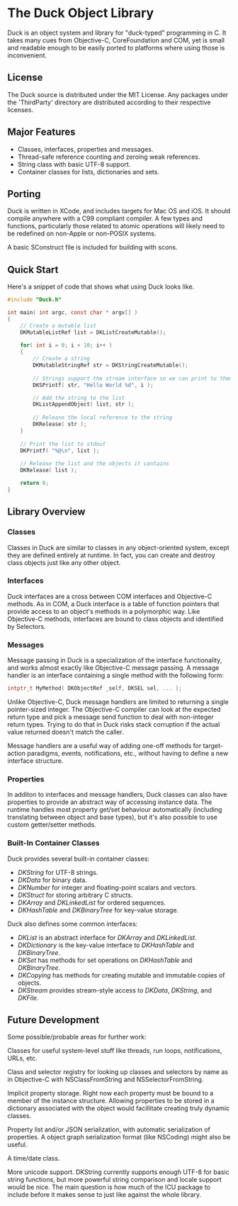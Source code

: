 # The Duck Object Library

Duck is an object system and library for "duck-typed" programming in C. It takes
many cues from Objective-C, CoreFoundation and COM, yet is small and readable
enough to be easily ported to platforms where using those is inconvenient.


## License

The Duck source is distributed under the MIT License. Any packages under the
'ThirdParty' directory are distributed according to their respective licenses.


## Major Features

* Classes, interfaces, properties and messages.
* Thread-safe reference counting and zeroing weak references.
* String class with basic UTF-8 support.
* Container classes for lists, dictionaries and sets.


## Porting

Duck is written in XCode, and includes targets for Mac OS and iOS. It should
compile anywhere with a C99 compliant compiler. A few types and functions,
particularly those related to atomic operations will likely need to be redefined
on non-Apple or non-POSIX systems.

A basic SConstruct file is included for building with scons.


## Quick Start

Here's a snippet of code that shows what using Duck looks like.

```C
#include "Duck.h"

int main( int argc, const char * argv[] )
{
    // Create a mutable list
    DKMutableListRef list = DKListCreateMutable();
    
    for( int i = 0; i < 10; i++ )
    {
        // Create a string
        DKMutableStringRef str = DKStringCreateMutable();
        
        // Strings support the stream interface so we can print to them thusly
        DKSPrintf( str, "Hello World %d", i );

        // Add the string to the list
        DKListAppendObject( list, str );
        
        // Release the local reference to the string
        DKRelease( str );
    }
    
    // Print the list to stdout
    DKPrintf( "%@\n", list );
    
    // Release the list and the objects it contains
    DKRelease( list );

    return 0;
}
```


## Library Overview

### Classes

Classes in Duck are similar to classes in any object-oriented system, except
they are defined entirely at runtime. In fact, you can create and destroy class
objects just like any other object.

### Interfaces

Duck interfaces are a cross between COM interfaces and Objective-C methods. As
in COM, a Duck interface is a table of function pointers that provide access to
an object's methods in a polymorphic way. Like Objective-C methods, interfaces
are bound to class objects and identified by Selectors.

### Messages

Message passing in Duck is a specialization of the interface functionality, and
works almost exactly like Objective-C message passing. A message handler is an
interface containing a single method with the following form:

```C
intptr_t MyMethod( DKObjectRef _self, DKSEL sel, ... );
```

Unlike Objective-C, Duck message handlers are limited to returning a single
pointer-sized integer. The Objective-C compiler can look at the expected return
type and pick a message send function to deal with non-integer return types.
Trying to do that in Duck risks stack corruption if the actual value returned
doesn't match the caller.

Message handlers are a useful way of adding one-off methods for target-action
paradigms, events, notifications, etc., without having to define a new interface
structure.

### Properties

In additon to interfaces and message handlers, Duck classes can also have
properties to provide an abstract way of accessing instance data. The runtime
handles most property get/set behaviour automatically (including translating
between object and base types), but it's also possible to use custom
getter/setter methods.

### Built-In Container Classes

Duck provides several built-in container classes:

* *DKString* for UTF-8 strings.
* *DKData* for binary data.
* *DKNumber* for integer and floating-point scalars and vectors.
* *DKStruct* for storing arbitrary C structs.
* *DKArray* and *DKLinkedList* for ordered sequences.
* *DKHashTable* and *DKBinaryTree* for key-value storage.

Duck also defines some common interfaces:

* *DKList* is an abstract interface for *DKArray* and *DKLinkedList*.
* *DKDictionary* is the key-value interface to *DKHashTable* and *DKBinaryTree*.
* *DKSet* has methods for set operations on *DKHashTable* and *DKBinaryTree*.
* *DKCopying* has methods for creating mutable and immutable copies of objects.
* *DKStream* provides stream-style access to *DKData*, *DKString*, and *DKFile*.


## Future Development

Some possible/probable areas for further work:

Classes for useful system-level stuff like threads, run loops, notifications,
URLs, etc.

Class and selector registry for looking up classes and selectors by name as in
Objective-C with NSClassFromString and NSSelectorFromString.

Implicit property storage. Right now each property must be bound to a member of
the instance structure. Allowing properties to be stored in a dictionary
associated with the object would facillitate creating truly dynamic classes.

Property list and/or JSON serialization, with automatic serialization of
properties. A object graph serialization format (like NSCoding) might also be
useful.

A time/date class.

More unicode support. DKString currently supports enough UTF-8 for basic string
functions, but more powerful string comparison and locale support would be nice.
The main question is how much of the ICU package to include before it makes
sense to just like against the whole library.





